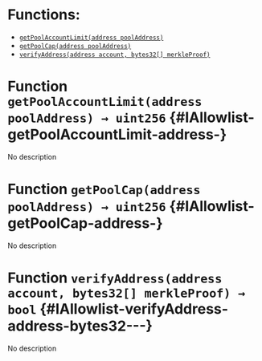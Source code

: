 # Functions:

- [`getPoolAccountLimit(address poolAddress)`](#IAllowlist-getPoolAccountLimit-address-)
- [`getPoolCap(address poolAddress)`](#IAllowlist-getPoolCap-address-)
- [`verifyAddress(address account, bytes32[] merkleProof)`](#IAllowlist-verifyAddress-address-bytes32---)

# Function `getPoolAccountLimit(address poolAddress) → uint256` {#IAllowlist-getPoolAccountLimit-address-}

No description

# Function `getPoolCap(address poolAddress) → uint256` {#IAllowlist-getPoolCap-address-}

No description

# Function `verifyAddress(address account, bytes32[] merkleProof) → bool` {#IAllowlist-verifyAddress-address-bytes32---}

No description
